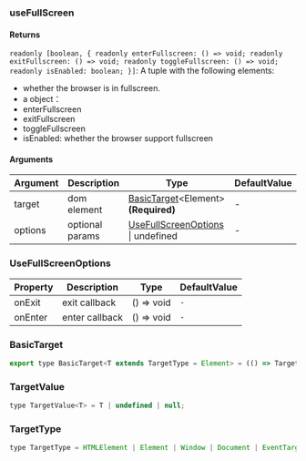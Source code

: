 ### useFullScreen

#### Returns
`readonly [boolean, { readonly enterFullscreen: () => void; readonly exitFullscreen: () => void; readonly toggleFullscreen: () => void; readonly isEnabled: boolean; }]`: A tuple with the following elements:
- whether the browser is in fullscreen.
- a object：
- enterFullscreen
- exitFullscreen
- toggleFullscreen
- isEnabled: whether the browser support fullscreen

#### Arguments
|Argument|Description|Type|DefaultValue|
|---|---|---|---|
|target|dom element|[BasicTarget](#BasicTarget)&lt;Element&gt;  **(Required)**|-|
|options|optional params|[UseFullScreenOptions](#UseFullScreenOptions) \| undefined |-|

### UseFullScreenOptions

|Property|Description|Type|DefaultValue|
|---|---|---|---|
|onExit|exit callback|() => void |`-`|
|onEnter|enter callback|() => void |`-`|

### BasicTarget

```js
export type BasicTarget<T extends TargetType = Element> = (() => TargetValue<T>) | TargetValue<T> | MutableRefObject<TargetValue<T>>;
```

### TargetValue

```js
type TargetValue<T> = T | undefined | null;
```

### TargetType

```js
type TargetType = HTMLElement | Element | Window | Document | EventTarget;
```